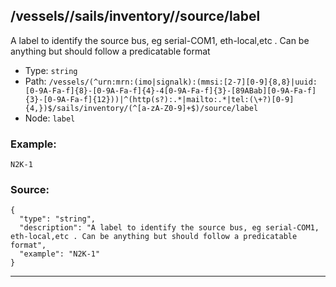 ## /vessels/<RegExp>/sails/inventory/<RegExp>/source/label

A label to identify the source bus, eg serial-COM1, eth-local,etc . Can be anything but should follow a predicatable format

* Type: `string`
* Path: `/vessels/(^urn:mrn:(imo|signalk):(mmsi:[2-7][0-9]{8,8}|uuid:[0-9A-Fa-f]{8}-[0-9A-Fa-f]{4}-4[0-9A-Fa-f]{3}-[89ABab][0-9A-Fa-f]{3}-[0-9A-Fa-f]{12}))|^(http(s?):.*|mailto:.*|tel:(\+?)[0-9]{4,})$/sails/inventory/(^[a-zA-Z0-9]+$)/source/label`
* Node: `label`

### Example:
```
N2K-1
```

### Source:
```
{
  "type": "string",
  "description": "A label to identify the source bus, eg serial-COM1, eth-local,etc . Can be anything but should follow a predicatable format",
  "example": "N2K-1"
}
```

---
